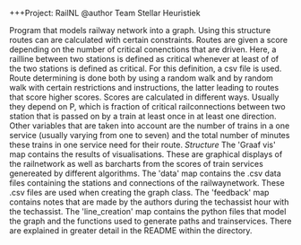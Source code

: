 +++Project: RailNL
@author Team Stellar Heuristiek

Program that models railway network into a graph. Using this structure routes can are calculated with certain constraints. Routes are given a score depending on the number of critical conenctions that are driven. Here, a railline between two stations is defined as critical whenever at least of of the two stations is defined as critical. For this definition, a csv file is used. 
Route determining is done both by using a random walk and by random walk with certain restrictions and instructions, the latter leading to routes that score higher scores.
Scores are calculated in different ways. Usually they depend on P, which is fraction of critical railconnections between two station that is passed on by a train at least once in at least one direction. Other variables that are taken into account are the number of trains in a one service (usually varying from one to seven) and the total number of minutes these trains in one service need for their route.
*Structure*
The 'Graaf vis' map contains the results of visualisations. These are graphical displays of the railnetwork as well as barcharts from the scores of train services genereated by different algorithms.
The 'data' map contains the .csv data files containing the stations and connections of the railwaynetwork. These .csv files are used when creating the graph class.
The 'feedback' map contains notes that are made by the authors during the techassist hour with the techassist.
The 'line_creation' map contains the python files that model the graph and the functions used to generate paths and trainservices. There are explained in greater detail in the README within the directory.
